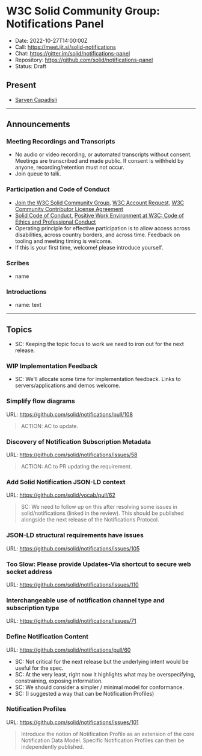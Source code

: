 # W3C Solid Community Group: Notifications Panel

* Date: 2022-10-27T14:00:00Z
* Call: https://meet.jit.si/solid-notifications
* Chat: https://gitter.im/solid/notifications-panel
* Repository: https://github.com/solid/notifications-panel
* Status: Draft


## Present
* [Sarven Capadisli](https://csarven.ca/#i)

---

## Announcements

### Meeting Recordings and Transcripts
* No audio or video recording, or automated transcripts without consent. Meetings are transcribed and made public. If consent is withheld by anyone, recording/retention must not occur.
* Join queue to talk.


### Participation and Code of Conduct
* [Join the W3C Solid Community Group](https://www.w3.org/community/solid/join), [W3C Account Request](http://www.w3.org/accounts/request), [W3C Community Contributor License Agreement](https://www.w3.org/community/about/agreements/cla/)
* [Solid Code of Conduct](https://github.com/solid/process/blob/main/code-of-conduct.md), [Positive Work Environment at W3C: Code of Ethics and Professional Conduct](https://www.w3.org/Consortium/cepc/)
* Operating principle for effective participation is to allow access across disabilities, across country borders, and across time. Feedback on tooling and meeting timing is welcome.
* If this is your first time, welcome! please introduce yourself.


### Scribes
* name

### Introductions

* name: text

---

## Topics

* SC: Keeping the topic focus to work we need to iron out for the next release.

### WIP Implementation Feedback
* SC: We'll allocate some time for implementation feedback. Links to servers/applications and demos welcome.


### Simplify flow diagrams
URL: https://github.com/solid/notifications/pull/108

>ACTION: AC to update.


### Discovery of Notification Subscription Metadata
URL: https://github.com/solid/notifications/issues/58

>ACTION: AC to PR updating the requirement.



### Add Solid Notification JSON-LD context
URL: https://github.com/solid/vocab/pull/62

>SC: We need to follow up on this after resolving some issues in solid/notifications (linked in the review). This should be published alongside the next release of the Notifications Protocol.




### JSON-LD structural requirements have issues
URL: https://github.com/solid/notifications/issues/105



### Too Slow: Please provide Updates-Via shortcut to secure web socket address
URL: https://github.com/solid/notifications/issues/110



### Interchangeable use of notification channel type and subscription type
URL: https://github.com/solid/notifications/issues/71



### Define Notification Content
URL: https://github.com/solid/notifications/pull/60

* SC: Not critical for the next release but the underlying intent would be useful for the spec.
* SC: At the very least, right now it highlights what may be overspecifying, constraining, exposing information.
* SC: We should consider a simpler / minimal model for conformance.
* SC: (I suggested a way that can be Notification Profiles)


### Notification Profiles
URL: https://github.com/solid/notifications/issues/101

>Introduce the notion of Notification Profile as an extension of the core Notification Data Model.
>Specific Notification Profiles can then be independently published.

